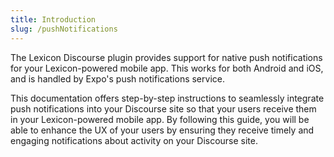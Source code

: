 ```yaml
---
title: Introduction
slug: /pushNotifications
---
```


The Lexicon Discourse plugin provides support for native push notifications for your Lexicon-powered mobile app. This works for both Android and iOS, and is handled by Expo's push notifications service.

This documentation offers step-by-step instructions to seamlessly integrate push notifications into your Discourse site so that your users receive them in your Lexicon-powered mobile app. By following this guide, you will be able to enhance the UX of your users by ensuring they receive timely and engaging notifications about activity on your Discourse site.
